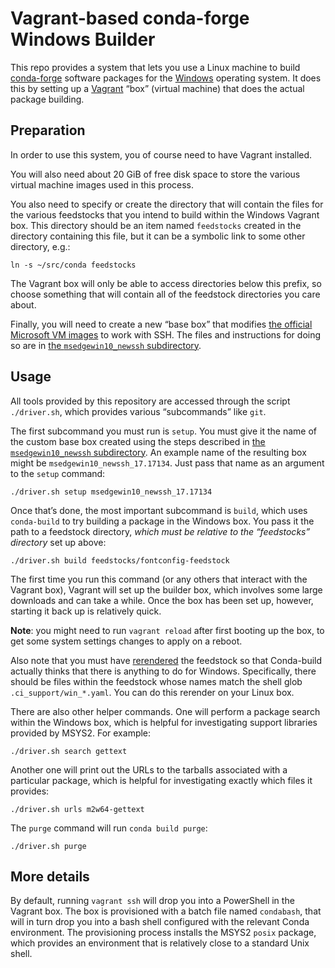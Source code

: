 # Vagrant-based conda-forge Windows Builder

This repo provides a system that lets you use a Linux machine to build
[conda-forge](https://conda-forge.org/) software packages for the
[Windows](https://www.microsoft.com/en-us/windows) operating system. It does
this by setting up a [Vagrant](https://www.vagrantup.com/) “box” (virtual
machine) that does the actual package building.


## Preparation

In order to use this system, you of course need to have Vagrant installed.

You will also need about 20 GiB of free disk space to store the various
virtual machine images used in this process.

You also need to specify or create the directory that will contain the files
for the various feedstocks that you intend to build within the Windows Vagrant
box. This directory should be an item named `feedstocks` created in the
directory containing this file, but it can be a symbolic link to some other
directory, e.g.:

```
ln -s ~/src/conda feedstocks
```

The Vagrant box will only be able to access directories below this prefix, so
choose something that will contain all of the feedstock directories you care
about.

Finally, you will need to create a new “base box” that modifies
[the official Microsoft VM images](https://developer.microsoft.com/en-us/microsoft-edge/tools/vms/)
to work with SSH. The files and instructions for doing so are in
[the `msedgewin10_newssh` subdirectory](./msedgewin10_newssh/README.md).


## Usage

All tools provided by this repository are accessed through the script
`./driver.sh`, which provides various “subcommands” like `git`.

The first subcommand you must run is `setup`. You must give it the name of the
custom base box created using the steps described in
[the `msedgewin10_newssh` subdirectory](./msedgewin10_newssh/README.md).
An example name of the resulting box might be `msedgewin10_newssh_17.17134`.
Just pass that name as an argument to the `setup` command:

```
./driver.sh setup msedgewin10_newssh_17.17134
```

Once that’s done, the most important subcommand is `build`, which uses
`conda-build` to try building a package in the Windows box. You pass it the
path to a feedstock directory, *which must be relative to the “feedstocks”
directory* set up above:

```
./driver.sh build feedstocks/fontconfig-feedstock
```

The first time you run this command (or any others that interact with the
Vagrant box), Vagrant will set up the builder box, which involves some large
downloads and can take a while. Once the box has been set up, however,
starting it back up is relatively quick.

**Note**: you might need to run `vagrant reload` after first booting up the
box, to get some system settings changes to apply on a reboot.

Also note that you must have
[rerendered](https://github.com/conda-forge/staged-recipes/wiki/conda-smithy-rerender)
the feedstock so that Conda-build actually thinks that there is anything to do
for Windows. Specifically, there should be files within the feedstock whose
names match the shell glob `.ci_support/win_*.yaml`. You can do this rerender
on your Linux box.

There are also other helper commands. One will perform a package search within
the Windows box, which is helpful for investigating support libraries provided
by MSYS2. For example:

```
./driver.sh search gettext
```

Another one will print out the URLs to the tarballs associated with a particular
package, which is helpful for investigating exactly which files it provides:

```
./driver.sh urls m2w64-gettext
```

The `purge` command will run `conda build purge`:

```
./driver.sh purge
```


## More details

By default, running `vagrant ssh` will drop you into a PowerShell in the
Vagrant box. The box is provisioned with a batch file named `condabash`, that
will in turn drop you into a bash shell configured with the relevant Conda
environment. The provisioning process installs the MSYS2 `posix` package,
which provides an environment that is relatively close to a standard Unix
shell.
